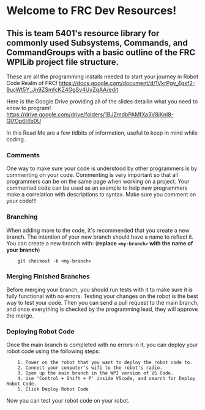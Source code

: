 # Welcome to FRC Dev Resources!

 ## This is team 5401's resource library for commonly used Subsystems, Commands, and CommandGroups with a basic outline of the FRC WPILib project file structure.

  These are all the programming installs needed to start your journey in Robot Code Realm of FRC! 
  https://docs.google.com/document/d/1VkrPgy_4gxf2-9ucWt5Y_Jn9ZSmfcKZ4GgSv4UyZqAA/edit 
  
  Here is the Google Drive providing all of the slides detailin what you need to know to program! 
  https://drive.google.com/drive/folders/1BJZmdbPAMfXa3V8jKnI8-Gl7Op6I4b0U 

  In this Read Me are a few tidbits of information, useful to keep in mind while coding.

### Comments

  One way to make sure your code is understood by other programmers is by commenting on your code.
  Commenting is very important so that all programmers can be on the same page when working on a project.
  Your commented code can be used as an example to help new programmers make a correlation with descriptions to syntax.
  Make sure you comment on your code!!!

### Branching

  When adding more to the code, it's recommended that you create a new branch. 
  The intention of your new branch should have a name to reflect it.
  You can create a new branch with: (**replace `<my-branch>` with the name of your branch**)

```
    git checkout -b <my-branch>
```

### Merging Finished Branches

  Before merging your branch, you should run tests with it to make sure it is fully functional with no errors.
  Testing your changes on the robot is the best way to test your code.
  Then you can send a pull request to the main branch, and once everything is checked by the programming lead, they will approve the merge.

### Deploying Robot Code

  Once the main branch is completed with no errors in it, you can deploy your robot code using the following steps:
```
    1. Power on the robot that you want to deploy the robot code to.
    2. Connect your computer's wifi to the robot's radio.
    3. Open up the main branch in the WPI version of VS Code.
    4. Use 'Control + Shift + P' inside VScode, and search for Deploy Robot Code.
    5. Click Deploy Robot Code
```
  Now you can test your robot code on your robot.
